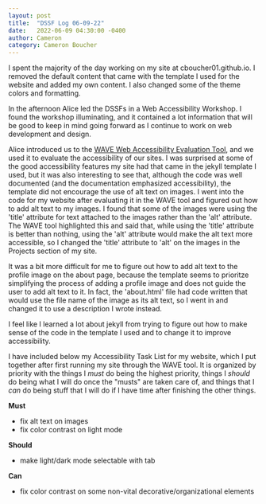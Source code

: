 ```yaml
---
layout: post
title:  "DSSF Log 06-09-22"
date:   2022-06-09 04:30:00 -0400
author: Cameron
category: Cameron Boucher
---
```


I spent the majority of the day working on my site at cboucher01.github.io. I removed the default content that came with the template I used for the website and added my own content. I also changed some of the theme colors and formatting.

In the afternoon Alice led the DSSFs in a Web Accessibility Workshop. I found the workshop illuminating, and it contained a lot information that will be good to keep in mind going forward as I continue to work on web development and design. 

Alice introduced us to the [WAVE Web Accessibility Evaluation Tool](https://wave.webaim.org/), and we used it to evaluate the accessibility of our sites. I was surprised at some of the good accessibility features my site had that came in the jekyll template I used, but it was also interesting to see that, although the code was well documented (and the documentation emphasized accessibility), the template did not encourage the use of alt text on images. I went into the code for my website after evaluating it in the WAVE tool and figured out how to add alt text to my images. I found that some of the images were using the 'title' attribute for text attached to the images rather than the 'alt' attribute. The WAVE tool highlighted this and said that, while using the 'title' attribute is better than nothing, using the 'alt' attribute would make the alt text more accessible, so I changed the 'title' attribute to 'alt' on the images in the Projects section of my site. 

It was a bit more difficult for me to figure out how to add alt text to the profile image on the about page, because the template seems to prioritze simplifying the process of adding a profile image and does not guide the user to add alt text to it. In fact, the 'about.html' file had code written that would use the file name of the image as its alt text, so I went in and changed it to use a description I wrote instead.

I feel like I learned a lot about jekyll from trying to figure out how to make sense of the code in the template I used and to change it to improve accessibility.

I have included below my Accessibility Task List for my website, which I put together after first running my site through the WAVE tool. It is organized by priority with the things I *must* do being the highest priority, things I *should* do being what I will do once the "musts" are taken care of, and things that I *can* do being stuff that I will do if I have time after finishing the other things.

**Must**
- fix alt text on images
- fix color contrast on light mode

**Should**
- make light/dark mode selectable with tab

**Can**
- fix color contrast on some non-vital decorative/organizational elements